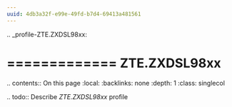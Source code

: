 ```yaml
---
uuid: 4db3a32f-e99e-49fd-b7d4-69413a481561
---
```

.. _profile-ZTE.ZXDSL98xx:

=============
ZTE.ZXDSL98xx
=============

.. contents:: On this page
    :local:
    :backlinks: none
    :depth: 1
    :class: singlecol

.. todo::
    Describe *ZTE.ZXDSL98xx* profile

